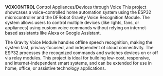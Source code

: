  **VOXCONTROL**
 Control Appliances/Devices through Voice
 This project showcases a voice-controlled home automation system using the ESP32 microcontroller and the DFRobot Gravity Voice Recognition Module. 
 The system allows users to control multiple devices (like lights, fans, or appliances) using custom voice commands without relying on internet-based assistants like Alexa or Google Assistant.

The Gravity Voice Module handles offline speech recognition, making the system fast, privacy-focused, and independent of cloud connectivity. The ESP32 processes the recognized commands 
and switches devices on or off via relay modules. This project is ideal for building low-cost, responsive, and internet-independent smart systems, and can be extended for use in home,
office, or assistive technology applications.
